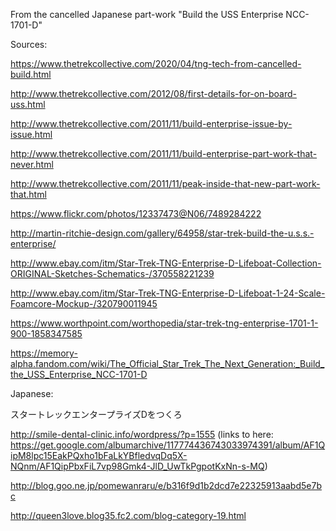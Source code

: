 From the cancelled Japanese part-work "Build the USS Enterprise NCC-1701-D"

Sources:

https://www.thetrekcollective.com/2020/04/tng-tech-from-cancelled-build.html

http://www.thetrekcollective.com/2012/08/first-details-for-on-board-uss.html

http://www.thetrekcollective.com/2011/11/build-enterprise-issue-by-issue.html

http://www.thetrekcollective.com/2011/11/build-enterprise-part-work-that-never.html

http://www.thetrekcollective.com/2011/11/peak-inside-that-new-part-work-that.html

https://www.flickr.com/photos/12337473@N06/7489284222

http://martin-ritchie-design.com/gallery/64958/star-trek-build-the-u.s.s.-enterprise/

http://www.ebay.com/itm/Star-Trek-TNG-Enterprise-D-Lifeboat-Collection-ORIGINAL-Sketches-Schematics-/370558221239

http://www.ebay.com/itm/Star-Trek-TNG-Enterprise-D-Lifeboat-1-24-Scale-Foamcore-Mockup-/320790011945

https://www.worthpoint.com/worthopedia/star-trek-tng-enterprise-1701-1-900-1858347585

https://memory-alpha.fandom.com/wiki/The_Official_Star_Trek_The_Next_Generation:_Build_the_USS_Enterprise_NCC-1701-D

Japanese:

スタートレックエンタープライズDをつくろ

http://smile-dental-clinic.info/wordpress/?p=1555 (links to here: https://get.google.com/albumarchive/117774436743033974391/album/AF1QipM8lpc15EakPQxho1bFaLkYBfledvqDq5X-NQnm/AF1QipPbxFiL7vp98Gmk4-JlD_UwTkPgpotKxNn-s-MQ)

http://blog.goo.ne.jp/pomewanraru/e/b316f9d1b2dcd7e22325913aabd5e7bc

http://queen3love.blog35.fc2.com/blog-category-19.html

